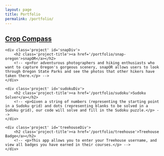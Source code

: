 ```yaml
---
layout: page
title: Portfolio
permalink: /portfolio/
---
```

<div class="add-pad">
  <div class='portfolio-grid'>
    <div class='project' id='hackOregonDiv'>
      <h2 class='project-title'><a href='/portfolio/cropcompass'>Crop Compass</a></h2>
    </div>

  	<div class='project' id='snapDiv'>
  		<h2 class='project-title'><a href='/portfolio/snap-oregon'>snapOR</a></h2>
  		<!-- <p>For adventurous photographers and hiking enthusiasts who want to capture Oregon's gorgeous scenery, snapOR allows users to look through Oregon State Parks and see the photos that other hikers have taken there.</p> -->
  	</div>

  	<div class='project' id='sudokuDiv'>
  		<h2 class='project-title'><a href='/portfolio/sudoku'>Sudoku Solver</a></h2>
  		<!-- <p>Given a string of numbers (representing the starting point in a Sudoku grid) and dots (representing blanks to be solved in a Sudoku grid), our code will solve and fill in the Sudoku puzzle.</p> -->
  	</div>

  	<div class='project' id='treehouseDiv'>
  		<h2 class='project-title'><a href='/portfolio/treehouse'>Treehouse Badge</a></h2>
  		<!-- <p>This app allows you to enter your Treehouse username, and view all badges you have earned in their courses.</p> -->
  	</div>
  </div>

  <!-- <div class='portfolio-grid'>
  	<div class='proj-grid'>
  		<h2 class='project-title'><a href='/portfolio/treehouse'>Treehouse Badges</a></h2>
  		<p>This app allows you to enter your Treehouse username, and view all badges you have earned in their courses.</p>
  	</div>
  </div> -->
</div>